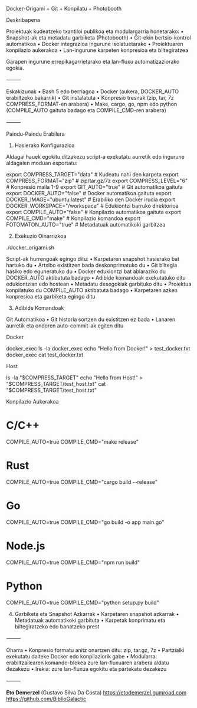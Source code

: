 Docker-Origami + Git + Konpilatu + Photobooth

Deskribapena

Proiektuak kudeatzeko txantiloi publikoa eta modulargarria honetarako:
	•	Snapshot-ak eta metadatu garbiketa (Photobooth)
	•	Git-ekin bertsio-kontrol automatikoa
	•	Docker integrazioa ingurune isolatuetarako
	•	Proiektuaren konpilazio aukerakoa
	•	Lan-ingurune karpeten konpresioa eta biltegiratzea

Garapen ingurune errepikagarrietarako eta lan-fluxu automatizaziorako egokia.

⸻

Eskakizunak
	•	Bash 5 edo berriagoa
	•	Docker (aukera, DOCKER_AUTO erabiltzeko bakarrik)
	•	Git instalatuta
	•	Konpresio tresnak (zip, tar, 7z COMPRESS_FORMAT-en arabera)
	•	Make, cargo, go, npm edo python (COMPILE_AUTO gaituta badago eta COMPILE_CMD-ren arabera)

⸻

Paindu-Paindu Erabilera

1. Hasierako Konfigurazioa

Aldagai hauek egokitu ditzakezu script-a exekutatu aurretik edo ingurune aldagaien moduan esportatu:

export COMPRESS_TARGET="data"           # Kudeatu nahi den karpeta
export COMPRESS_FORMAT="zip"            # zip/tar.gz/7z
export COMPRESS_LEVEL="6"               # Konpresio maila 1-9
export GIT_AUTO="true"                  # Git automatikoa gaituta
export DOCKER_AUTO="false"              # Docker automatikoa gaituta
export DOCKER_IMAGE="ubuntu:latest"     # Erabiliko den Docker irudia
export DOCKER_WORKSPACE="/workspace"    # Edukiontzi barruko direktorioa
export COMPILE_AUTO="false"             # Konpilazio automatikoa gaituta
export COMPILE_CMD="make"               # Konpilazio komandoa
export FOTOMATON_AUTO="true"            # Metadatuak automatikoki garbitzea

2. Exekuzio Oinarrizkoa

./docker_origami.sh

Script-ak hurrengoak egingo ditu:
	•	Karpetaren snapshot hasierako bat hartuko du
	•	Artxibo existitzen bada deskonprimatuko du
	•	Git biltegia hasiko edo eguneratuko du
	•	Docker edukiontzi bat abiaraziko du DOCKER_AUTO aktibatuta badago
	•	Adibide komandoak exekutatuko ditu edukiontzian edo hostean
	•	Metadatu desegokiak garbituko ditu
	•	Proiektua konpilatuko du COMPILE_AUTO aktibatuta badago
	•	Karpetaren azken konpresioa eta garbiketa egingo ditu

3. Adibide Komandoak

Git Automatikoa
	•	Git historia sortzen du existitzen ez bada
	•	Lanaren aurretik eta ondoren auto-commit-ak egiten ditu

Docker

docker_exec ls -la
docker_exec echo "Hello from Docker!" > test_docker.txt
docker_exec cat test_docker.txt

Host

ls -la "$COMPRESS_TARGET"
echo "Hello from Host!" > "$COMPRESS_TARGET/test_host.txt"
cat "$COMPRESS_TARGET/test_host.txt"

Konpilazio Aukerakoa

# C/C++
COMPILE_AUTO=true COMPILE_CMD="make release"
# Rust
COMPILE_AUTO=true COMPILE_CMD="cargo build --release"
# Go
COMPILE_AUTO=true COMPILE_CMD="go build -o app main.go"
# Node.js
COMPILE_AUTO=true COMPILE_CMD="npm run build"
# Python
COMPILE_AUTO=true COMPILE_CMD="python setup.py build"

4. Garbiketa eta Snapshot Azkarrak
	•	Karpetaren snapshot azkarrak
	•	Metadatuak automatikoki garbituta
	•	Karpetak konprimatu eta biltegiratzeko edo banatzeko prest

⸻

Oharra
	•	Konpresio formatu anitz onartzen ditu: zip, tar.gz, 7z
	•	Partzialki exekutatu daiteke Docker edo konpilaziorik gabe
	•	Modularra: erabiltzailearen komando-blokea zure lan-fluxuaren arabera aldatu dezakezu
	•	Irekia: zure lan-fluxua egokitu eta partekatu dezakezu

⸻

**Eto Demerzel** (Gustavo Silva Da Costa)
https://etodemerzel.gumroad.com  
https://github.com/BiblioGalactic
